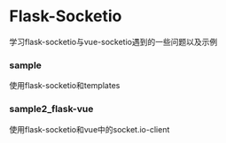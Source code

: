 # Flask-Socketio
学习flask-socketio与vue-socketio遇到的一些问题以及示例

### sample
使用flask-socketio和templates

### sample2_flask-vue
使用flask-socketio和vue中的socket.io-client

